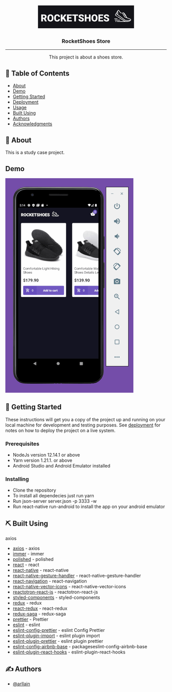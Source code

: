 <h1 align="center">
  <img alt="RocketShoes Mobile" title="RocketShoes" src=".github/logo.png" width="300px" />
</h1>

<h3 align="center">RocketShoes Store</h3>

---

<p align="center"> This project is about a shoes store.
    <br>
</p>

## 📝 Table of Contents

- [About](#about)
- [Demo](#demo)
- [Getting Started](#getting_started)
- [Deployment](#deployment)
- [Usage](#usage)
- [Built Using](#built_using)
- [Authors](#authors)
- [Acknowledgments](#acknowledgement)

## 🧐 About <a name = "about"></a>

This is a study case project.

## Demo

![gif](.github/RocketShoes_mobile.gif)

## 🏁 Getting Started <a name = "getting_started"></a>

These instructions will get you a copy of the project up and running on your local machine for development and testing purposes. See [deployment](#deployment) for notes on how to deploy the project on a live system.

### Prerequisites

- NodeJs version 12.14.1 or above
- Yarn version 1.21.1. or above
- Android Studio and Android Emulator installed

### Installing

- Clone the repository
- To install all dependecies just run yarn
- Run json-server server.json -p 3333 -w
- Run react-native run-android to install the app on your android emulator

## ⛏️ Built Using <a name = "built_using"></a>

axios

- [axios](https://github.com/axios/axios) - axios
- [immer](https://github.com/immerjs/immer) - immer
- [polished](https://github.com/styled-components/polished) - polished
- [react](https://github.com/facebook/react) - react
- [react-native](https://github.com/facebook/react-native) - react-native
- [react-native-gesture-handler](https://github.com/software-mansion/react-native-gesture-handler) - react-native-gesture-handler
- [react-navigation](https://github.com/react-navigation/react-navigation) - react-navigation
- [react-native-vector-icons](https://github.com/oblador/react-native-vector-icons) - react-native-vector-icons
- [reactotron-react-js](https://github.com/infinitered/reactotron) - reactotron-react-js
- [styled-components](https://github.com/styled-components/styled-components) - styled-components
- [redux](https://github.com/reduxjs/redux) - redux
- [react-redux](https://github.com/reduxjs/react-redux) - react-redux
- [redux-saga](https://github.com/redux-saga/redux-saga) - redux-saga
- [prettier](https://github.com/prettier/prettier) - Prettier
- [eslint](https://github.com/eslint/eslint/) - eslint
- [eslint-config-prettier](https://github.com/prettier/eslint-config-prettier) - eslint Config Prettier
- [eslint-plugin-import](https://github.com/benmosher/eslint-plugin-import) - eslint plugin import
- [eslint-plugin-prettier](https://github.com/prettier/eslint-plugin-prettier) - eslint plugin prettier
- [eslint-config-airbnb-base](https://github.com/airbnb/javascript/tree/master/packageseslint-config-airbnb-base) - packageseslint-config-airbnb-base
- [eslint-plugin-react-hooks](https://github.com/facebook/react/tree/master/packages/eslint-plugin-react-hooks) - eslint-plugin-react-hooks

## ✍️ Authors <a name = "authors"></a>

- [@arllain](https://github.com/arllain)
